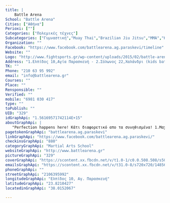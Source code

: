 ```yaml
---
title: |
    Battle Arena
School: "Battle Arena"
Cities: ["Αθήνα"]
Perioxi: [""]
Categories: ["Πολεμικές τέχνες"]
Subcategories: ["Γυμναστική","Muay Thai","Brazilian Jiu Jitsu","MMA","Kickboxing","Boxing  "]
Organization: ""
Facebook: "https://www.facebook.com/battlearena.ag.paraskevi/timeline"
Website: ""
Logo: "http://www.fightsports.gr/wp-content/uploads/2015/02/battle-arena-logo.jpg"
Address: "1.Ελπίδος 10,Αγία Παρασκευή - 2.Σόλωνος 22,Χαλάνδρι (kids battle arena)"
TK: ""
Phone: "210 63 95 992"
email: "info@battlearena.gr"
Courses: ""
Place: ""
Rensponsible: ""
Verified: ""
mobile: "6981 030 417"
type: ""
toPublish: ""
UID: "329"
idGraphApi: "1.56169571742114E+15"
aboutGraphApi: | 
   "Perfection happens here! Κάτι διαφορετικό απο τα συνηθισμένα! 1.Μαχητικά αθλήματα 2.functional training(machines, bosu, trx) 3.yoga Δυνατότητα personal "
pagetokenGraphApi: "battlearena.ag.paraskevi"
linkGraphApi: "https://www.facebook.com/battlearena.ag.paraskevi/"
checkinsGraphApi: "880"
categoryGraphApi: "Martial Arts School"
websiteGraphApi: "http://www.battlearena.gr"
pictureGraphApi: "329"
coverGraphApi: "https://scontent.xx.fbcdn.net/v/t1.0-1/c0.0.508.508/s50x50/18403256_1893864647537574_1419019539531326448_n.jpg?oh=ff5847d95a722962af49dfb479ae7446&amp;oe=5B345701"
emailsGraphApi: "https://scontent.xx.fbcdn.net/v/t31.0-8/s720x720/14856113_1798514920405881_1889799864201109572_o.jpg?oh=103770a73209d4d7da3a4808eb445b7e&amp;oe=5B475CA3"
phoneGraphApi: ""
streetGraphApi: "2106395992"
longitudeGraphApi: "Ελπίδος 10, Αγ. Παρασκευή"
latitudeGraphApi: "23.8210427"
locatedinGraphApi: "38.0152067"

---
```




